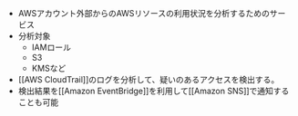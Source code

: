 - AWSアカウント外部からのAWSリソースの利用状況を分析するためのサービス
- 分析対象
	- IAMロール
	- S3
	- KMSなど
- [[AWS CloudTrail]]のログを分析して、疑いのあるアクセスを検出する。
- 検出結果を[[Amazon EventBridge]]を利用して[[Amazon SNS]]で通知することも可能